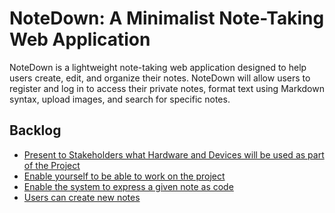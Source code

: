 # **NoteDown: A Minimalist Note-Taking Web Application**

NoteDown is a lightweight note-taking web application designed to help users create, edit, and organize their notes.
NoteDown will allow users to register and log in to access their private notes, format text using Markdown syntax, upload images, and search for specific notes.

## Backlog

- [Present to Stakeholders what Hardware and Devices will be used as part of the Project](/backlog/present-hardware.md)
- [Enable yourself to be able to work on the project](/backlog/setup.md)
- [Enable the system to express a given note as code](/backlog/note-entity.md)
- [Users can create new notes](/backlog/create-note.md)
